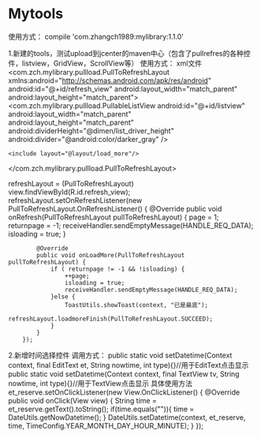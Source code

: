 # Mytools

使用方式：
compile 'com.zhangch1989:mylibrary:1.1.0'

1.新建的tools，测试upload到jcenter的maven中心（包含了pullrefres的各种控件，listview，GridView，ScrollView等）
使用方式：
xml文件
<com.zch.mylibrary.pullload.PullToRefreshLayout
    xmlns:android="http://schemas.android.com/apk/res/android"
    android:id="@+id/refresh_view"
    android:layout_width="match_parent"
    android:layout_height="match_parent">
    <include layout="@layout/refresh_head" />
    <com.zch.mylibrary.pullload.PullableListView
        android:id="@+id/listview"
        android:layout_width="match_parent"
        android:layout_height="match_parent"
        android:dividerHeight="@dimen/list_driver_height"
        android:divider="@android:color/darker_gray"
        />

    <include layout="@layout/load_more"/>
</com.zch.mylibrary.pullload.PullToRefreshLayout>

refreshLayout = (PullToRefreshLayout) view.findViewById(R.id.refresh_view);
refreshLayout.setOnRefreshListener(new PullToRefreshLayout.OnRefreshListener() {
            @Override
            public void onRefresh(PullToRefreshLayout pullToRefreshLayout) {
                page = 1;
                returnpage = -1;
                receiveHandler.sendEmptyMessage(HANDLE_REQ_DATA);
                isloading = true;
            }

            @Override
            public void onLoadMore(PullToRefreshLayout pullToRefreshLayout) {
                if ( returnpage != -1 && !isloading) {
                    ++page;
                    isloading = true;
                    receiveHandler.sendEmptyMessage(HANDLE_REQ_DATA);
                }else {
                    ToastUtils.showToast(context, "已是最底");
                    refreshLayout.loadmoreFinish(PullToRefreshLayout.SUCCEED);
                }
            }
        });

2.新增时间选择控件
调用方式：
  public static void setDatetime(Context context, final EditText et, String nowtime, int type){}//用于EditText点击显示
  public static void setDatetime(Context context, final TextView tv, String nowtime, int type){}//用于TextView点击显示
具体使用方法
et_reserve.setOnClickListener(new View.OnClickListener() {
            @Override
            public void onClick(View view) {
                String time = et_reserve.getText().toString();
                if(time.equals("")){
                    time = DateUtils.getNowDatetime();
                }
                DateUtils.setDatetime(context, et_reserve, time, TimeConfig.YEAR_MONTH_DAY_HOUR_MINUTE);
            }
        });
